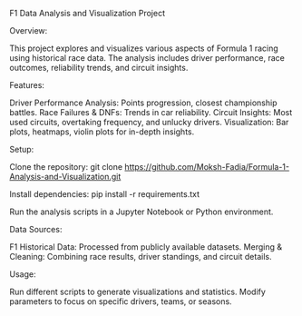 F1 Data Analysis and Visualization Project

Overview:

This project explores and visualizes various aspects of Formula 1 racing using historical race data. The analysis includes driver performance, race outcomes, reliability trends, and circuit insights.


Features:

Driver Performance Analysis: Points progression, closest championship battles.
Race Failures & DNFs: Trends in car reliability.
Circuit Insights: Most used circuits, overtaking frequency, and unlucky drivers.
Visualization: Bar plots, heatmaps, violin plots for in-depth insights.


Setup:

Clone the repository:
git clone https://github.com/Moksh-Fadia/Formula-1-Analysis-and-Visualization.git

Install dependencies:
pip install -r requirements.txt

Run the analysis scripts in a Jupyter Notebook or Python environment.


Data Sources:

F1 Historical Data: Processed from publicly available datasets.
Merging & Cleaning: Combining race results, driver standings, and circuit details.


Usage:

Run different scripts to generate visualizations and statistics.
Modify parameters to focus on specific drivers, teams, or seasons.